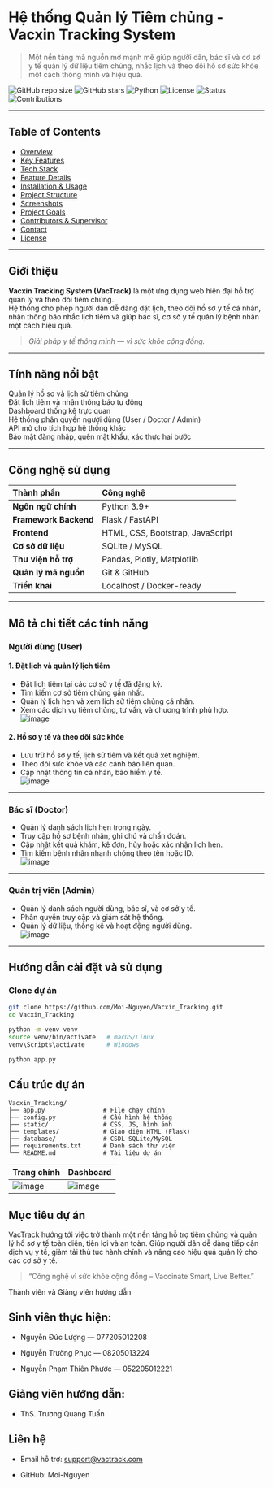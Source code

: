 # Hệ thống Quản lý Tiêm chủng - Vacxin Tracking System

> Một nền tảng mã nguồn mở mạnh mẽ giúp người dân, bác sĩ và cơ sở y tế quản lý dữ liệu tiêm chủng, nhắc lịch và theo dõi hồ sơ sức khỏe một cách thông minh và hiệu quả.

![GitHub repo size](https://img.shields.io/github/repo-size/Moi-Nguyen/Vacxin_Tracking?color=blue)
![GitHub stars](https://img.shields.io/github/stars/Moi-Nguyen/Vacxin_Tracking?style=social)
![Python](https://img.shields.io/badge/Python-3.9%2B-blue)
![License](https://img.shields.io/badge/License-MIT-green)
![Status](https://img.shields.io/badge/Trạng_thái-Đang_phát_triển-success)
![Contributions](https://img.shields.io/badge/Đóng_góp-Chào_mừng-orange)

---

## Table of Contents
- [Overview](#-overview)
- [Key Features](#-key-features)
- [Tech Stack](#️-tech-stack)
- [Feature Details](#-feature-details)
- [Installation & Usage](#-installation--usage)
- [Project Structure](#️-project-structure)
- [Screenshots](#-screenshots)
- [Project Goals](#-project-goals)
- [Contributors & Supervisor](#-contributors--supervisor)
- [Contact](#-contact)
- [License](#-license)

---

## Giới thiệu
**Vacxin Tracking System (VacTrack)** là một ứng dụng web hiện đại hỗ trợ quản lý và theo dõi tiêm chủng.  
Hệ thống cho phép người dân dễ dàng đặt lịch, theo dõi hồ sơ y tế cá nhân, nhận thông báo nhắc lịch tiêm và giúp bác sĩ, cơ sở y tế quản lý bệnh nhân một cách hiệu quả.

> *Giải pháp y tế thông minh — vì sức khỏe cộng đồng.*

---

## Tính năng nổi bật
 Quản lý hồ sơ và lịch sử tiêm chủng  
 Đặt lịch tiêm và nhận thông báo tự động  
 Dashboard thống kê trực quan  
 Hệ thống phân quyền người dùng (User / Doctor / Admin)  
 API mở cho tích hợp hệ thống khác  
 Bảo mật đăng nhập, quên mật khẩu, xác thực hai bước  

---

## Công nghệ sử dụng

| Thành phần | Công nghệ |
|:------------|:-----------|
| **Ngôn ngữ chính** | Python 3.9+ |
| **Framework Backend** | Flask / FastAPI |
| **Frontend** | HTML, CSS, Bootstrap, JavaScript |
| **Cơ sở dữ liệu** | SQLite / MySQL |
| **Thư viện hỗ trợ** | Pandas, Plotly, Matplotlib |
| **Quản lý mã nguồn** | Git & GitHub |
| **Triển khai** | Localhost / Docker-ready |

---

##  Mô tả chi tiết các tính năng

###  Người dùng (User)
#### 1. Đặt lịch và quản lý lịch tiêm
- Đặt lịch tiêm tại các cơ sở y tế đã đăng ký.  
- Tìm kiếm cơ sở tiêm chủng gần nhất.  
- Quản lý lịch hẹn và xem lịch sử tiêm chủng cá nhân.  
- Xem các dịch vụ tiêm chủng, tư vấn, và chương trình phù hợp.  
  ![image](https://github.com/user-attachments/assets/b22c6803-fe69-4de1-9293-6299827af17c)

#### 2. Hồ sơ y tế và theo dõi sức khỏe
- Lưu trữ hồ sơ y tế, lịch sử tiêm và kết quả xét nghiệm.  
- Theo dõi sức khỏe và các cảnh báo liên quan.  
- Cập nhật thông tin cá nhân, bảo hiểm y tế.  
  ![image](https://github.com/user-attachments/assets/73670746-7660-4538-95c7-b5ce4c923362)

---

###  Bác sĩ (Doctor)
- Quản lý danh sách lịch hẹn trong ngày.  
- Truy cập hồ sơ bệnh nhân, ghi chú và chẩn đoán.  
- Cập nhật kết quả khám, kê đơn, hủy hoặc xác nhận lịch hẹn.  
- Tìm kiếm bệnh nhân nhanh chóng theo tên hoặc ID.  
  ![image](https://github.com/user-attachments/assets/dfc259ed-cf81-45f7-8e4e-e30da217e02b)

---

###  Quản trị viên (Admin)
- Quản lý danh sách người dùng, bác sĩ, và cơ sở y tế.  
- Phân quyền truy cập và giám sát hệ thống.  
- Quản lý dữ liệu, thống kê và hoạt động người dùng.  
  ![image](https://github.com/user-attachments/assets/6a69fb2f-e7f8-4ea7-8ba0-cf9c3c0e62fa)

---

##  Hướng dẫn cài đặt và sử dụng

###  Clone dự án
```bash
git clone https://github.com/Moi-Nguyen/Vacxin_Tracking.git
cd Vacxin_Tracking

```
```bash
python -m venv venv
source venv/bin/activate   # macOS/Linux
venv\Scripts\activate      # Windows
```
```bash
python app.py
```
##  Cấu trúc dự án
```
Vacxin_Tracking/
├── app.py                # File chạy chính
├── config.py             # Cấu hình hệ thống
├── static/               # CSS, JS, hình ảnh
├── templates/            # Giao diện HTML (Flask)
├── database/             # CSDL SQLite/MySQL
├── requirements.txt      # Danh sách thư viện
└── README.md             # Tài liệu dự án

```

| Trang chính                                                                               | Dashboard                                                                                 |
| ----------------------------------------------------------------------------------------- | ----------------------------------------------------------------------------------------- |
| ![image](https://github.com/user-attachments/assets/62983d09-7b18-4dcd-bd79-1bbce8b6f1a3) | ![image](https://github.com/user-attachments/assets/127594fb-ffd0-4461-b0cc-95c32730b975) |

## Mục tiêu dự án

VacTrack hướng tới việc trở thành một nền tảng hỗ trợ tiêm chủng và quản lý hồ sơ y tế toàn diện, tiện lợi và an toàn.
Giúp người dân dễ dàng tiếp cận dịch vụ y tế, giảm tải thủ tục hành chính và nâng cao hiệu quả quản lý cho các cơ sở y tế.

> “Công nghệ vì sức khỏe cộng đồng – Vaccinate Smart, Live Better.”

 Thành viên và Giảng viên hướng dẫn

## Sinh viên thực hiện:

 - Nguyễn Đức Lượng — 077205012208

 - Nguyễn Trường Phục — 08205013224

 - Nguyễn Phạm Thiên Phước — 052205012221

## Giảng viên hướng dẫn:

 - ThS. Trương Quang Tuấn

## Liên hệ

- Email hỗ trợ: support@vactrack.com

- GitHub: Moi-Nguyen
